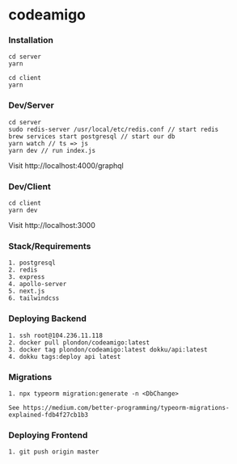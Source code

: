 # codeamigo

### Installation

```
cd server
yarn

cd client
yarn
```

### Dev/Server

```
cd server
sudo redis-server /usr/local/etc/redis.conf // start redis
brew services start postgresql // start our db
yarn watch // ts => js
yarn dev // run index.js
```

Visit http://localhost:4000/graphql

### Dev/Client

```
cd client
yarn dev
```

Visit http://localhost:3000

### Stack/Requirements

```
1. postgresql
2. redis
3. express
4. apollo-server
5. next.js
6. tailwindcss
```

### Deploying Backend

```
1. ssh root@104.236.11.118
2. docker pull plondon/codeamigo:latest
3. docker tag plondon/codeamigo:latest dokku/api:latest
4. dokku tags:deploy api latest
```

### Migrations
```
1. npx typeorm migration:generate -n <DbChange>

See https://medium.com/better-programming/typeorm-migrations-explained-fdb4f27cb1b3
```

### Deploying Frontend

```
1. git push origin master
```